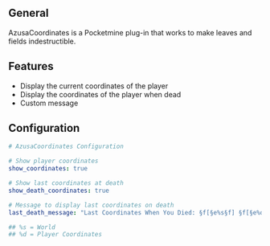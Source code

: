 ## General
AzusaCoordinates is a Pocketmine plug-in that works to make leaves and fields indestructible.

## Features
- Display the current coordinates of the player
- Display the coordinates of the player when dead
- Custom message
  
## Configuration
```yaml
# AzusaCoordinates Configuration

# Show player coordinates
show_coordinates: true

# Show last coordinates at death
show_death_coordinates: true

# Message to display last coordinates on death
last_death_message: "Last Coordinates When You Died: §f[§e%s§f] §f[§e%d, %d, %d§f]"

## %s = World
## %d = Player Coordinates
```
